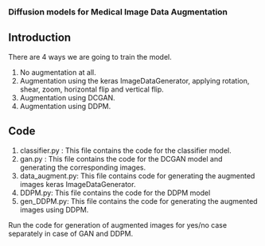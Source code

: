 ### Diffusion models for Medical Image Data Augmentation

## Introduction

There are 4 ways we are going to train the model.

1. No augmentation at all.
2. Augmentation using the keras ImageDataGenerator, applying rotation, shear, zoom, horizontal flip and vertical flip.
3. Augmentation using DCGAN.
4. Augmentation using DDPM.

## Code

1. classifier.py : This file contains the code for the classifier model.
2. gan.py : This file contains the code for the DCGAN model and generating the corresponding images.
3. data_augment.py: This file contains code for generating the augmented images keras ImageDataGenerator.
4. DDPM.py: This file contains the code for the DDPM model
5. gen_DDPM.py: This file contains the code for generating the augmented images using DDPM.

Run the code for generation of augmented images for yes/no case separately in case of GAN and DDPM.
